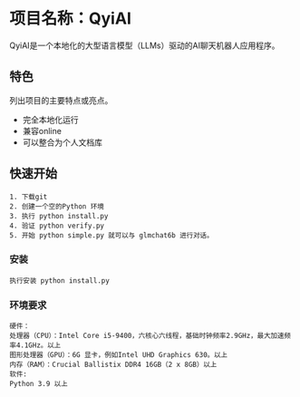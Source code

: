 # 项目名称：QyiAI

QyiAI是一个本地化的大型语言模型（LLMs）驱动的AI聊天机器人应用程序。

## 特色

列出项目的主要特点或亮点。

- 完全本地化运行
- 兼容online 
- 可以整合为个人文档库

## 快速开始
    1. 下载git
    2. 创建一个空的Python 环境
    3. 执行 python install.py
    4. 验证 python verify.py
    5. 开始 python simple.py 就可以与 glmchat6b 进行对话。

### 安装

    执行安装 python install.py 

### 环境要求

    硬件：
    处理器（CPU）：Intel Core i5-9400，六核心六线程，基础时钟频率2.9GHz，最大加速频率4.1GHz。以上
    图形处理器（GPU）：6G 显卡，例如Intel UHD Graphics 630。以上
    内存（RAM）：Crucial Ballistix DDR4 16GB（2 x 8GB）以上
    软件:
    Python 3.9 以上

